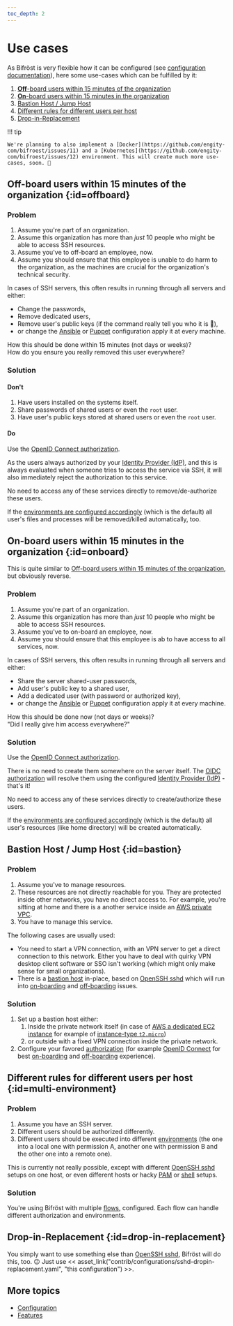 ```yaml
---
toc_depth: 2
---
```

# Use cases

As Bifröst is very flexible how it can be configured (see [configuration documentation](documentation/configuration.md)), here some use-cases which can be fulfilled by it:

1. [**Off**-board users within 15 minutes of the organization](#offboard)
2. [**On**-board users within 15 minutes in the organization](#onboard)
3. [Bastion Host / Jump Host](#bastion)
4. [Different rules for different users per host](#multi-environment)
5. [Drop-in-Replacement](#drop-in-replacement)

!!! tip

    We're planning to also implement a [Docker](https://github.com/engity-com/bifroest/issues/11) and a [Kubernetes](https://github.com/engity-com/bifroest/issues/12) environment. This will create much more use-cases, soon. 🤠

## Off-board users within 15 minutes of the organization {:id=offboard}

### Problem

1. Assume you're part of an organization.
2. Assume this organization has more than _just_ 10 people who might be able to access SSH resources.
3. Assume you've to off-board an employee, now.
4. Assume you should ensure that this employee is unable to do harm to the organization, as the machines are crucial for the organization's technical security.

In cases of SSH servers, this often results in running through all servers and either:

* Change the passwords,
* Remove dedicated users,
* Remove user's public keys (if the command really tell you who it is 🤯),
* or change the [Ansible](https://www.ansible.com/) or [Puppet](https://www.puppet.com/) configuration apply it at every machine.

How this should be done within 15 minutes (not days or weeks)?<br>
How do you ensure you really removed this user everywhere?

### Solution

#### Don't
1. Have users installed on the systems itself.
2. Share passwords of shared users or even the `root` user.
3. Have user's public keys stored at shared users or even the `root` user.

#### Do
Use the [OpenID Connect authorization](documentation/authorization/oidc.md).

As the users always authorized by your [Identity Provider (IdP)](https://openid.net/developers/how-connect-works/), and this is always evaluated when someone tries to access the service via SSH, it will also immediately reject the authorization to this service.

No need to access any of these services directly to remove/de-authorize these users.

If the [environments are configured accordingly](documentation/environment/index.md) (which is the default) all user's files and processes will be removed/killed automatically, too.

## On-board users within 15 minutes in the organization {:id=onboard}

This is quite similar to [Off-board users within 15 minutes of the organization](#offboard), but obviously reverse.

### Problem

1. Assume you're part of an organization.
2. Assume this organization has more than _just_ 10 people who might be able to access SSH resources.
3. Assume you've to on-board an employee, now.
4. Assume you should ensure that this employee is ab to have access to all services, now.

In cases of SSH servers, this often results in running through all servers and either:

* Share the server shared-user passwords,
* Add user's public key to a shared user,
* Add a dedicated user (with password or authorized key),
* or change the [Ansible](https://www.ansible.com/) or [Puppet](https://www.puppet.com/) configuration apply it at every machine.

How this should be done now (not days or weeks)?<br>
"Did I really give him access everywhere?"

### Solution

Use the [OpenID Connect authorization](documentation/authorization/oidc.md).

There is no need to create them somewhere on the server itself. The [OIDC authorization](documentation/authorization/oidc.md) will resolve them using the configured [Identity Provider (IdP)](https://openid.net/developers/how-connect-works/) - that's it!

No need to access any of these services directly to create/authorize these users.

If the [environments are configured accordingly](documentation/environment/index.md) (which is the default) all user's resources (like home directory) will be created automatically.

## Bastion Host / Jump Host {:id=bastion}

### Problem

1. Assume you've to manage resources.
2. These resources are not directly reachable for you. They are protected inside other networks, you have no direct access to. For example, you're sitting at home and there is a another service inside an [AWS private VPC](https://docs.aws.amazon.com/vpc/latest/userguide/what-is-amazon-vpc.html).
3. You have to manage this service.

The following cases are usually used:

* You need to start a VPN connection, with an VPN server to get a direct connection to this network. Either you have to deal with quirky VPN desktop client software or SSO isn't working (which might only make sense for small organizations).
* There is a [bastion host](https://en.wikipedia.org/wiki/Bastion_host) in-place, based on [OpenSSH sshd](https://man.openbsd.org/sshd.8) which will run into [on-boarding](#onboard) and [off-boarding](#offboard) issues.

### Solution

1. Set up a bastion host either:
   1. Inside the private network itself (in case of [AWS a dedicated EC2 instance](https://docs.aws.amazon.com/AWSEC2/latest/UserGuide/concepts.html) for example of [instance-type `t2.micro`](https://aws.amazon.com/ec2/instance-types/))
   2. or outside with a fixed VPN connection inside the private network.
2. Configure your favored [authorization](documentation/authorization/index.md) (for example [OpenID Connect](documentation/authorization/oidc.md) for best [on-boarding](#onboard) and [off-boarding](#offboard) experience).

## Different rules for different users per host {:id=multi-environment}

### Problem

1. Assume you have an SSH server.
2. Different users should be authorized differently.
3. Different users should be executed into different [environments](documentation/environment/index.md) (the one into a local one with permission A, another one with permission B and the other one into a remote one).

This is currently not really possible, except with different [OpenSSH sshd](https://man.openbsd.org/sshd.8) setups on one host, or even different hosts or hacky [PAM](https://en.wikipedia.org/wiki/Linux_PAM) or [shell](https://en.wikipedia.org/wiki/Unix_shell) setups.

### Solution

You're using Bifröst with multiple [flows](documentation/flow.md), configured. Each flow can handle different authorization and environments.

## Drop-in-Replacement {:id=drop-in-replacement}

You simply want to use something else than [OpenSSH sshd](https://man.openbsd.org/sshd.8), Bifröst will do this, too. 😉 Just use << asset_link("contrib/configurations/sshd-dropin-replacement.yaml", "this configuration") >>.


## More topics
* [Configuration](documentation/configuration.md)
* [Features](index.md#features)
